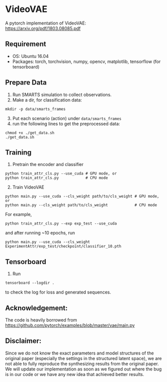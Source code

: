 # VideoVAE

A pytorch implementation of VideoVAE: https://arxiv.org/pdf/1803.08085.pdf

Requirement
---
- OS: Ubuntu 16.04
- Packages: torch, torchvision, numpy, opencv, matplotlib, tensorflow (for tensorboard)

Prepare Data
---
1. Run SMARTS simulation to collect observations.
2. Make a dir, for classification data: 
```
mkdir -p data/smarts_frames
```
3. Put each scenario (action) under `data/smarts_frames`
4. run the following lines to get the preprocessed data:
```
chmod +x ./get_data.sh
./get_data.sh
```

Training
---
1. Pretrain the encoder and classifier
```
python train_attr_cls.py --use_cuda # GPU mode, or
python train_attr_cls.py            # CPU mode
```
2. Train VideoVAE
```
python main.py --use_cuda --cls_weight path/to/cls_weight # GPU mode, or
python main.py --cls_weight path/to/cls_weight            # CPU mode
```
For example,
```
python train_attr_cls.py --exp exp_test --use_cuda
```
and after running ~10 epochs, run
```
python main.py --use_cuda --cls_weight ExperimentAttr/exp_test/checkpoint/classifier_10.pth
```

Tensorboard
---
1. Run 
```
tensorboard --logdir .
```
to check the log for loss and generated sequences.

Acknowledgement:
---
The code is heavily borrowed from https://github.com/pytorch/examples/blob/master/vae/main.py

Disclaimer:
---
Since we do not know the exact parameters and model structures of the original paper (especially the settings in the structured latent space), we are not able to fully reproduce the synthesizing results from the original paper. We will update our implementation as soon as we figured out where the bug is in our code or we have any new idea that achieved better results.